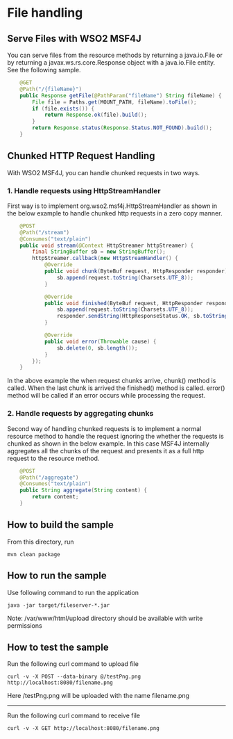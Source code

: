 # File handling


## Serve Files with WSO2 MSF4J

You can serve files from the resource methods by returning a java.io.File or 
by returning a javax.ws.rs.core.Response object with a java.io.File entity.
See the following sample.

```java
    @GET
    @Path("/{fileName}")
    public Response getFile(@PathParam("fileName") String fileName) {
        File file = Paths.get(MOUNT_PATH, fileName).toFile();
        if (file.exists()) {
            return Response.ok(file).build();
        }
        return Response.status(Response.Status.NOT_FOUND).build();
    }
```

## Chunked HTTP Request Handling


With WSO2 MSF4J, you can handle chunked requests in two ways.

### 1. Handle requests using HttpStreamHandler

First way is to implement org.wso2.msf4j.HttpStreamHandler as shown in the below example to handle chunked http 
requests in a zero copy manner.

```java
    @POST
    @Path("/stream")
    @Consumes("text/plain")
    public void stream(@Context HttpStreamer httpStreamer) {
        final StringBuffer sb = new StringBuffer();
        httpStreamer.callback(new HttpStreamHandler() {
            @Override
            public void chunk(ByteBuf request, HttpResponder responder) {
                sb.append(request.toString(Charsets.UTF_8));
            }

            @Override
            public void finished(ByteBuf request, HttpResponder responder) {
                sb.append(request.toString(Charsets.UTF_8));
                responder.sendString(HttpResponseStatus.OK, sb.toString());
            }

            @Override
            public void error(Throwable cause) {
                sb.delete(0, sb.length());
            }
        });
    }
```

In the above example the when request chunks arrive, chunk() method is called. When the last chunk is arrived the 
finished() method is called. error() method will be called if an error occurs while processing the request.


### 2. Handle requests by aggregating chunks 
Second way of handling chunked requests is to implement a normal resource method to handle the request ignoring the 
whether the requests is chunked as shown in the below example. In this case MSF4J internally 
aggregates all the chunks of the request and presents it as a full http request to the resource method.

```java
    @POST
    @Path("/aggregate")
    @Consumes("text/plain")
    public String aggregate(String content) {
        return content;
    }
```


## How to build the sample

From this directory, run

```
mvn clean package
```

## How to run the sample

Use following command to run the application
```
java -jar target/fileserver-*.jar
```
Note: /var/www/html/upload directory should be available with write permissions


## How to test the sample

Run the following curl command to upload file
```
curl -v -X POST --data-binary @/testPng.png http://localhost:8080/filename.png
```
Here /testPng.png will be uploaded with the name filename.png

---

Run the following curl command to receive file
```
curl -v -X GET http://localhost:8080/filename.png
```

